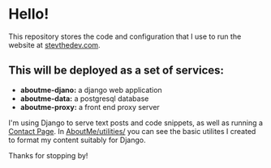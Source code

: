 # Hello!

This repository stores the code and configuration that I use to run the website at [stevthedev.com](https://stevthedev.com).

## This will be deployed as a set of services:
- **aboutme-djano:** a django web application
- **aboutme-data:** a postgresql database
- **aboutme-proxy:** a front end proxy server

I'm using Django to serve text posts and code snippets, as well as running a [Contact Page](https://stevthedev.com/contact). In [AboutMe/utilities/](https://github.com/StevTheDev/AboutMe/tree/master/config) you can see the basic utilites I created to format my content suitably for Django. 

Thanks for stopping by!
